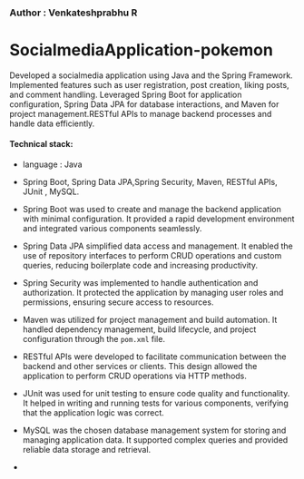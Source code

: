 ### Author : Venkateshprabhu R

# SocialmediaApplication-pokemon
Developed a socialmedia application using Java and the Spring Framework. Implemented features such as user registration, post creation, liking posts, and comment handling. Leveraged Spring Boot for application configuration, Spring Data JPA for database interactions, and Maven for project management.RESTful APIs to manage backend processes and handle data efficiently.

#### Technical stack:

- language : Java
  
-  Spring Boot, Spring Data JPA,Spring Security, Maven, RESTful APIs, JUnit , MySQL.

- Spring Boot was used to create and manage the backend application with minimal configuration. It provided a rapid development environment and integrated various components seamlessly.
 
- Spring Data JPA simplified data access and management. It enabled the use of repository interfaces to perform CRUD operations and custom queries, reducing boilerplate code and increasing productivity.

 - Spring Security was implemented to handle authentication and authorization. It protected the application by managing user roles and permissions, ensuring secure access to resources.
   
- Maven was utilized for project management and build automation. It handled dependency management, build lifecycle, and project configuration through the `pom.xml` file.
  
- RESTful APIs were developed to facilitate communication between the backend and other services or clients. This design allowed the application to perform CRUD operations via HTTP methods.
  
- JUnit was used for unit testing to ensure code quality and functionality. It helped in writing and running tests for various components, verifying that the application logic was correct.
  
- MySQL was the chosen database management system for storing and managing application data. It supported complex queries and provided reliable data storage and retrieval.
- 

